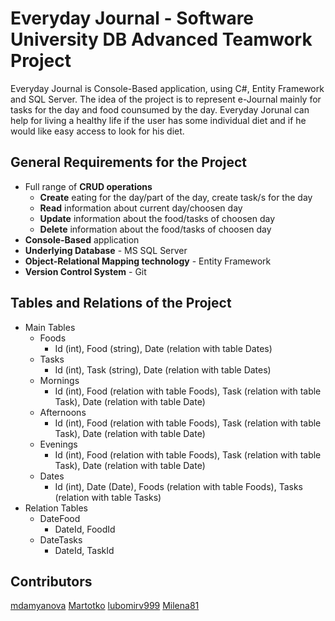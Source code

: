 # Everyday Journal - Software University DB Advanced Teamwork Project 
Everyday Journal is Console-Based application, using C#, Entity Framework and SQL Server.
The idea of the project is to represent e-Journal mainly for tasks for the day and food counsumed by the day.
Everyday Jorunal can help for living a healthy life if the user has some individual diet and if he would like easy access to look for his diet.

## General Requirements for the Project
- Full range of **CRUD operations** 
  - **Create** eating for the day/part of the day, create task/s for the day
  - **Read** information about current day/choosen day
  - **Update** information about the food/tasks of choosen day
  - **Delete** information about the food/tasks of choosen day
- **Console-Based** application
- **Underlying Database** - MS SQL Server
- **Object-Relational Mapping technology** - Entity Framework
- **Version Control System** - Git

## Tables and Relations of the Project
- Main Tables
  - Foods 
    - Id (int), Food (string), Date (relation with table Dates) 
  - Tasks
    - Id (int), Task (string), Date (relation with table Dates)
  - Mornings 
    - Id (int), Food (relation with table Foods), Task (relation with table Task), Date (relation with table Date)
  - Afternoons
    - Id (int), Food (relation with table Foods), Task (relation with table Task), Date (relation with table Date)
  - Evenings 
    - Id (int), Food (relation with table Foods), Task (relation with table Task), Date (relation with table Date)
  - Dates 
    - Id (int), Date (Date), Foods (relation with table Foods), Tasks (relation with table Tasks)
- Relation Tables 
  - DateFood 
    - DateId, FoodId
  - DateTasks 
    - DateId, TaskId
    
## Contributors
[mdamyanova](https://github.com/mdamyanova)
[Martotko](https://github.com/Martotko)
[lubomirv999](https://github.com/lubomirv999)
[Milena81](https://github.com/Milena81)
